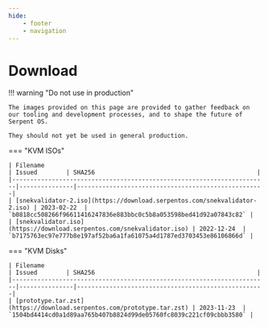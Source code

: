 ```yaml
---
hide:
    - footer
    - navigation
---
```


# Download

!!! warning "Do not use in production"

    The images provided on this page are provided to gather feedback on our tooling and development processes, and to shape the future of Serpent OS.

    They should not yet be used in general production.

=== "KVM ISOs"

    | Filename                                                              | Issued        | SHA256                                             |
    |-----------------------------------------------------------------------|---------------|----------------------------------------------------|
    | [snekvalidator-2.iso](https://download.serpentos.com/snekvalidator-2.iso) | 2023-02-22  | `b0818cc508266f96611416247836e883bbc0c5b8a053598bed41d92a07843c82` |
    | [snekvalidator.iso](https://download.serpentos.com/snekvalidator.iso) | 2022-12-24  | `b7175763ec97e777b8e197af52ba6a1fa61075a4d1787ed3703453e86106866d` |

=== "KVM Disks"


    | Filename                                                              | Issued        | SHA256                                             |
    |-----------------------------------------------------------------------|---------------|----------------------------------------------------|
    | [prototype.tar.zst](https://download.serpentos.com/prototype.tar.zst) | 2023-11-23  | `1504bd4414cd0a1d89aa765b407b8824d99de05760fc8039c221cf09cbbb3580` |
